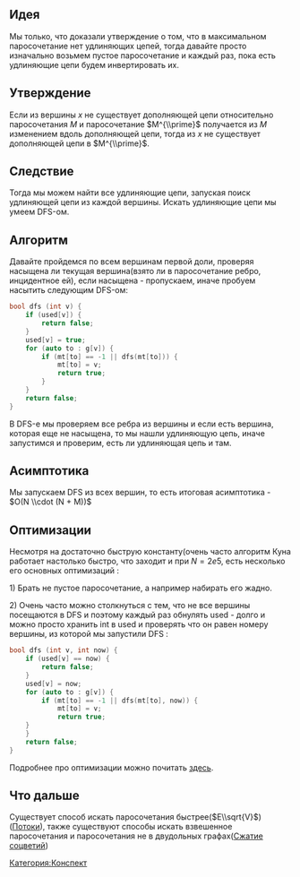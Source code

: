 ## Идея

Мы только, что доказали утверждение о том, что в максимальном
паросочетание нет удлиняющих цепей, тогда давайте просто
изначально возьмем пустое паросочетание и каждый раз, пока есть
удлиняющие цепи будем инвертировать их.

## Утверждение

Если из вершины $x$ не существует дополняющей цепи относительно
паросочетания $M$ и паросочетание $M^{\\prime}$ получается из
$M$ изменением вдоль дополняющей цепи, тогда из $x$ не существует
дополняющей цепи в $M^{\\prime}$.

## Следствие

Тогда мы можем найти все удлиняющие цепи, запуская поиск удлиняющей цепи
из каждой вершины. Искать удлиняющие цепи мы умеем DFS-ом.

## Алгоритм

Давайте пройдемся по всем вершинам первой доли, проверяя насыщена ли
текущая вершина(взято ли в паросочетание ребро, инцидентное ей),
если насыщена - пропускаем, иначе пробуем насытить следующим DFS-ом:

``` C++ numberLines
bool dfs (int v) {
    if (used[v]) {
        return false;
    }
    used[v] = true;
    for (auto to : g[v]) {
        if (mt[to] == -1 || dfs(mt[to])) {
            mt[to] = v;
            return true;
        }
    }
    return false;
}
```

В DFS-е мы проверяем все ребра из вершины и если есть вершина, которая
еще не насыщена, то мы нашли удлиняющую цепь, иначе запустимся и
проверим, есть ли удлиняющая цепь и там.

## Асимптотика

Мы запускаем DFS из всех вершин, то есть итоговая асимптотика - $O(N
\\cdot (N + M))$

## Оптимизации

Несмотря на достаточно быструю константу(очень часто алгоритм Куна
работает настолько быстро, что заходит и при $N = 2e5$, есть
несколько его основных оптимизаций :

1\) Брать не пустое паросочетание, а например набирать его жадно.

2\) Очень часто можно столкнуться с тем, что не все вершины посещаются в
DFS и поэтому каждый раз обнулять used - долго и можно просто хранить
int в used и проверять что он равен номеру вершины, из которой мы
запустили DFS :

``` C++ numberLines
bool dfs (int v, int now) {
    if (used[v] == now) {
        return false;
    }
    used[v] = now;
    for (auto to : g[v]) {
        if (mt[to] == -1 || dfs(mt[to], now)) {
            mt[to] = v;
            return true;
    }
    }
    return false;
}
```

Подробнее про оптимизации можно почитать
[здесь](https://codeforces.com/blog/entry/17023?locale=ru).

## Что дальше

Существует способ искать паросочетания
быстрее($E\\sqrt{V}$)([Потоки](Потоки "wikilink")),
также существуют способы искать взвешенное паросочетания и
паросочетания не в двудольных графах([Сжатие
соцветий](Сжатие_соцветий "wikilink"))

[Категория:Конспект](Категория:Конспект "wikilink")